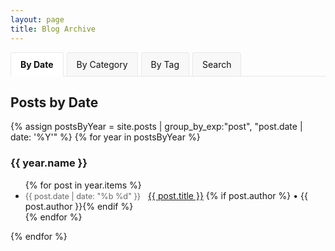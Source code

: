 ```yaml
---
layout: page
title: Blog Archive
---
```


<style>
.archive-tabs {
  display: flex;
  margin-bottom: 20px;
  border-bottom: 1px solid #e8e8e8;
  flex-wrap: wrap;
}

.archive-tab {
  padding: 10px 15px;
  cursor: pointer;
  background-color: var(--archive-tab-background, #f8f8f8);
  color: var(--archive-tab-text, #111111);
  border: 1px solid var(--border-color, #e8e8e8);
  border-bottom: none;
  margin-right: 5px;
  border-radius: 4px 4px 0 0;
  transition: background-color 0.3s ease, color 0.3s ease;
}

.archive-tab:hover {
  background-color: var(--archive-tab-hover, #f0f0f0);
}

.archive-tab.active {
  background-color: var(--archive-tab-active, white);
  color: var(--archive-tab-active-text, #111111);
  border-bottom: 1px solid var(--archive-tab-active, white);
  margin-bottom: -1px;
  font-weight: bold;
}

.archive-content {
  display: none;
}

.archive-content.active {
  display: block;
}

.post-date {
  color: #666;
  font-size: 0.9em;
  margin-right: 8px;
}

.search-container {
  margin-top: 20px;
  margin-bottom: 30px;
}

.search-input {
  width: 100%;
  padding: 10px;
  font-size: 16px;
  border: 1px solid #ddd;
  border-radius: 4px;
  box-sizing: border-box;
}

.search-results {
  margin-top: 20px;
}

.search-result-item {
  margin-bottom: 15px;
  padding-bottom: 15px;
  border-bottom: 1px solid #eee;
}

.search-result-title {
  font-size: 18px;
  margin-bottom: 5px;
}

.search-result-snippet {
  color: #555;
  margin-bottom: 5px;
}

.search-highlight {
  background-color: #ffeb3b;
  padding: 0 2px;
}

.no-results {
  color: #666;
  font-style: italic;
}
</style>

<div class="archive-tabs">
  <div class="archive-tab active" data-tab="by-date">By Date</div>
  <div class="archive-tab" data-tab="by-category">By Category</div>
  <div class="archive-tab" data-tab="by-tag">By Tag</div>
  <div class="archive-tab" data-tab="by-search">Search</div>
</div>

<div id="by-date" class="archive-content active">
  <h2>Posts by Date</h2>
  {% assign postsByYear = site.posts | group_by_exp:"post", "post.date | date: '%Y'" %}
  {% for year in postsByYear %}
    <h3>{{ year.name }}</h3>
    <ul>
      {% for post in year.items %}
        <li>
          <span class="post-date">{{ post.date | date: "%b %d" }}</span>
          <a href="{{ site.baseurl }}{{ post.url }}">{{ post.title }}</a>
          {% if post.author %} • {{ post.author }}{% endif %}
        </li>
      {% endfor %}
    </ul>
  {% endfor %}
</div>

<div id="by-category" class="archive-content">
  <h2>Posts by Category</h2>
  {% assign categories = site.categories | sort %}
  {% if categories.size > 0 %}
    {% for category in categories %}
      <h3>{{ category[0] }}</h3>
      <ul>
        {% for post in category[1] %}
          <li>
            <span class="post-date">{{ post.date | date: "%b %d, %Y" }}</span>
            <a href="{{ site.baseurl }}{{ post.url }}">{{ post.title }}</a>
            {% if post.author %} • {{ post.author }}{% endif %}
          </li>
        {% endfor %}
      </ul>
    {% endfor %}
  {% else %}
    <p>No categories found. Consider adding categories to your posts using the 'categories' front matter.</p>
    <p>Example:</p>
    <pre>
---
layout: post
title: "Your Post Title"
categories: [Category1, Category2]
---
    </pre>
  {% endif %}
</div>

<div id="by-tag" class="archive-content">
  <h2>Posts by Tag</h2>
  {% assign tags = site.tags | sort %}
  {% for tag in tags %}
    <h3>{{ tag[0] }}</h3>
    <ul>
      {% for post in tag[1] %}
        <li>
          <span class="post-date">{{ post.date | date: "%b %d, %Y" }}</span>
          <a href="{{ site.baseurl }}{{ post.url }}">{{ post.title }}</a>
          {% if post.author %} • {{ post.author }}{% endif %}
        </li>
      {% endfor %}
    </ul>
  {% endfor %}
</div>

<div id="by-search" class="archive-content">
  <h2>Search Posts</h2>
  <div class="search-container">
    <input type="text" id="search-input" class="search-input" placeholder="Search for posts by title, content, category or tag..." aria-label="Search posts">
    <div id="search-results" class="search-results"></div>
  </div>
</div>

<script>
document.addEventListener('DOMContentLoaded', function() {
  // Get all tab elements
  var tabs = document.querySelectorAll('.archive-tab');
  
  // Add click event to each tab
  tabs.forEach(function(tab) {
    tab.addEventListener('click', function() {
      // Remove active class from all tabs
      tabs.forEach(function(t) {
        t.classList.remove('active');
      });
      
      // Add active class to clicked tab
      this.classList.add('active');
      
      // Hide all content sections
      document.querySelectorAll('.archive-content').forEach(function(content) {
        content.classList.remove('active');
      });
      
      // Show the corresponding content section
      var tabId = this.getAttribute('data-tab');
      document.getElementById(tabId).classList.add('active');
    });
  });

  // Search functionality
  var searchInput = document.getElementById('search-input');
  var searchResults = document.getElementById('search-results');
  var posts = [];

  // Load all posts data
  {% assign all_posts = site.posts %}
  {% for post in all_posts %}
    posts.push({
      title: "{{ post.title | escape }}",
      url: "{{ site.baseurl }}{{ post.url }}",
      date: "{{ post.date | date: "%b %d, %Y" }}",
      author: "{{ post.author | escape }}",
      categories: [{% for category in post.categories %}"{{ category }}"{% unless forloop.last %},{% endunless %}{% endfor %}],
      tags: [{% for tag in post.tags %}"{{ tag }}"{% unless forloop.last %},{% endunless %}{% endfor %}],
      content: {{ post.content | strip_html | jsonify }}
    });
  {% endfor %}

  // Search function
  function performSearch() {
    var query = searchInput.value.toLowerCase().trim();
    
    if (query.length < 2) {
      searchResults.innerHTML = '';
      return;
    }
    
    var results = posts.filter(function(post) {
      return (
        post.title.toLowerCase().includes(query) || 
        post.content.toLowerCase().includes(query) ||
        post.categories.some(function(category) { return category.toLowerCase().includes(query); }) ||
        post.tags.some(function(tag) { return tag.toLowerCase().includes(query); })
      );
    });
    
    displayResults(results, query);
  }
  
  // Display search results
  function displayResults(results, query) {
    if (results.length === 0) {
      searchResults.innerHTML = '<p class="no-results">No posts found matching your search.</p>';
      return;
    }
    
    var resultsHtml = '';
    
    results.forEach(function(post) {
      var snippet = getSnippet(post.content, query);
      resultsHtml += '<div class="search-result-item">';
      resultsHtml += '<div class="search-result-title"><a href="' + post.url + '">' + highlightText(post.title, query) + '</a></div>';
      resultsHtml += '<div class="post-date">' + post.date + (post.author ? ' • ' + post.author : '') + '</div>';
      if (snippet) {
        resultsHtml += '<div class="search-result-snippet">' + snippet + '</div>';
      }
      resultsHtml += '</div>';
    });
    
    searchResults.innerHTML = resultsHtml;
  }
  
  // Get content snippet with the search term
  function getSnippet(content, query) {
    var lowerContent = content.toLowerCase();
    var index = lowerContent.indexOf(query);
    
    if (index === -1) return '';
    
    var start = Math.max(0, index - 50);
    var end = Math.min(content.length, index + query.length + 50);
    var snippet = content.substring(start, end);
    
    // Add ellipsis if we're not at the beginning/end
    if (start > 0) snippet = '...' + snippet;
    if (end < content.length) snippet = snippet + '...';
    
    return highlightText(snippet, query);
  }
  
  // Highlight search term in text
  function highlightText(text, query) {
    if (!query) return text;
    
    var lowerText = text.toLowerCase();
    var lowerQuery = query.toLowerCase();
    var result = '';
    var lastIndex = 0;
    var index = lowerText.indexOf(lowerQuery);
    
    while (index !== -1) {
      result += text.substring(lastIndex, index);
      result += '<span class="search-highlight">' + text.substring(index, index + query.length) + '</span>';
      lastIndex = index + query.length;
      index = lowerText.indexOf(lowerQuery, lastIndex);
    }
    
    result += text.substring(lastIndex);
    return result;
  }
  
  // Add event listener for search input
  searchInput.addEventListener('input', function() {
    performSearch();
  });
});
</script>
